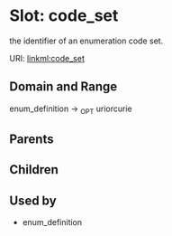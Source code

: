 
# Slot: code_set


the identifier of an enumeration code set.

URI: [linkml:code_set](https://w3id.org/linkml/code_set)


## Domain and Range

enum_definition ->  <sub>OPT</sub> uriorcurie

## Parents


## Children


## Used by

 * enum_definition

